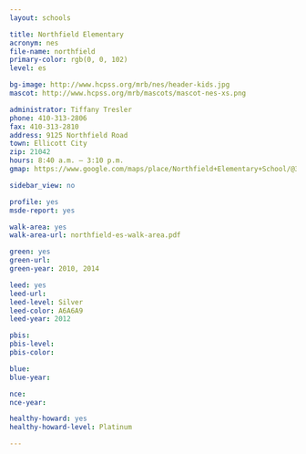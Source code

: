 ```yaml
---
layout: schools

title: Northfield Elementary
acronym: nes
file-name: northfield
primary-color: rgb(0, 0, 102)
level: es

bg-image: http://www.hcpss.org/mrb/nes/header-kids.jpg
mascot: http://www.hcpss.org/mrb/mascots/mascot-nes-xs.png

administrator: Tiffany Tresler
phone: 410-313-2806
fax: 410-313-2810
address: 9125 Northfield Road
town: Ellicott City
zip: 21042
hours: 8:40 a.m. – 3:10 p.m.
gmap: https://www.google.com/maps/place/Northfield+Elementary+School/@39.2560906,-76.832242,17z/data=!3m1!4b1!4m2!3m1!1s0x89c820212b1df835:0xb44d634e14cac34d?hl=en

sidebar_view: no

profile: yes
msde-report: yes 

walk-area: yes
walk-area-url: northfield-es-walk-area.pdf

green: yes
green-url:
green-year: 2010, 2014

leed: yes
leed-url:
leed-level: Silver
leed-color: A6A6A9
leed-year: 2012

pbis: 
pbis-level: 
pbis-color: 

blue: 
blue-year:

nce:
nce-year:

healthy-howard: yes
healthy-howard-level: Platinum

---
```


